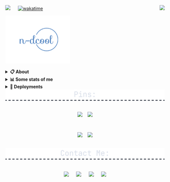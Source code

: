 [![](https://visitcount.itsvg.in/api?id=Nareshchoudhary02&icon=0&color=0)](https://visitcount.itsvg.in) &nbsp;&nbsp;&nbsp;&nbsp;
[![wakatime](https://wakatime.com/badge/user/52d8494f-3553-46fe-b06a-85fc70729f16.svg)](https://wakatime.com/@52d8494f-3553-46fe-b06a-85fc70729f16)
<a href="https://discord.com/users/581807321047498780"><img align="right" src="https://lanyard-profile-readme.vercel.app/api/581807321047498780?&idleMessage=Currently%20learning%20Blockchain%20Development" /></a>

<a href="https://n-dcool.github.io/My-Terminal/"><img src="./assets/logo.png" height="150" /></a>
<details>
  <summary><b>📋 About</b></summary>

  I like making things that stay on the Internet. \
  <i>Full Stack Developer.</i> \
  You can probably find more about on my website.

  [🌐 website](https://n-dcool.github.io/My-Terminal/ 'MY WEBSITEEEEEEEEEEEEEEEEE') \
  [📧 email](mailto:nareshnc82643@gmail.com 'MY EMAILLLLLLLLLL')
</details>

<details>
  <summary><b>📊 Some stats of me</b></summary>
  
![My github stats!](https://github-readme-stats.vercel.app/api?username=n-dcool&show_icons=true&custom_title=My%20Github%20Stats:&line_height=33&include_all_commits=true&bg_color=00000000&title_color=00CCAA&text_color=dddddd&hide_border=true&hide_title=true#gh-dark-mode-only) \
![My top langauges](https://github-readme-stats.vercel.app/api/top-langs?username=n-dcool&show_icons=true&layout=compact&card_width=645&bg_color=00000000&title_color=00CCAA&text_color=dddddd&hide_border=true&hide_title=true#gh-dark-mode-only)
</details>

<details>
  <summary><b>🚀 Deployments</b></summary>

  [1️⃣ My Terminal](https://n-dcool.github.io/My-Terminal 'CLI Terminal') \
  [2️⃣ RESTFull-API](https://wiki-api-git-main-n-dcool.vercel.app/articles) \
  [Will-Update-Soon]
</details>  

<div align=center>

<img src="./assets/div-pins.png" width=800/>
  <br /><br />
  
  <a href="https://github.com/n-dcool/Leetcode-Questions"><img src="https://github-readme-stats.vercel.app/api/pin/?username=n-dcool&repo=Leetcode-Questions&border_radius=5&theme=nord&hide_border=true"></a>
  &nbsp;&nbsp;
  <a href="https://github.com/n-dcool/YouTube-Search-Clone"><img src="https://github-readme-stats.vercel.app/api/pin/?username=n-dcool&repo=YouTube-Search-Clone&border_radius=5&theme=nord&hide_border=true"></a>
  
  <br />
  
  <a href="https://github.com/n-dcool/Dapp_GoogleKeepNotes"><img src="https://github-readme-stats.vercel.app/api/pin/?username=n-dcool&repo=Dapp_GoogleKeepNotes&border_radius=5&theme=nord&hide_border=true"></a>
  &nbsp;&nbsp;
  <a href="https://github.com/n-dcool/NFT-Project"><img src="https://github-readme-stats.vercel.app/api/pin/?username=n-dcool&repo=NFT-Project&border_radius=5&theme=nord&hide_border=true"></a>
  
  <br />

<img src="./assets/contact-div.png" width=800/>
  <br /><br />
  <br />
  <a href="https://leetcode.com/Naresh_Choudhary/"><img src="https://i.ibb.co/4M1psGp/leetcode-2.png" width=55/></a>
  &nbsp;&nbsp;&nbsp;&nbsp;
  <a href="mailto:nareshnc82643@gmail.com"><img src="https://mailmeteor.com/logos/assets/PNG/Gmail_Logo_256px.png" width=52/></a>
  &nbsp;&nbsp;&nbsp;&nbsp;
  <a href="https://linkedin.com/in/naresh-choudhary-0009b3212/"><img src="https://cdn-icons-png.flaticon.com/512/174/174857.png" width=45 /></a>
  &nbsp;&nbsp;&nbsp;&nbsp;
  <a href="https://open.spotify.com/user/31vmadujmxyixevesbudfp6mxs3y"><img src="https://upload.wikimedia.org/wikipedia/commons/1/19/Spotify_logo_without_text.svg" width=47/></a>
  <br /><br /><br/>


</div>


<!--  ![](https://github-readme-stats.vercel.app/api?username=Nareshchoudhary02&theme=dark&hide_border=false&include_all_commits=false&count_private=false)
 ![](https://github-readme-streak-stats.herokuapp.com/?user=Nareshchoudhary02&theme=dark&hide_border=false)<br/> -->

<!--END_SECTION:waka-->
<!-- 
  ## <h1 align="center">💰 You can help me by Donating</h1>
  <h3 align="center">
  
  [![BuyMeACoffee](https://img.shields.io/badge/Buy%20Me%20a%20Coffee-ffdd00?style=for-the-badge&logo=buy-me-a-coffee&logoColor=black)](https://buymeacoffee.com/coolnaresh)
  
  </h3>
  
Proudly created with GPRM ( https://gprm.itsvg.in )
 <img src="https://github-readme-stats.vercel.app/api?username=Nareshchoudhary02&theme=dark&hide_border=false&include_all_commits=false&count_private=false" />&nbsp;&nbsp;&nbsp;&nbsp; 
  -->
